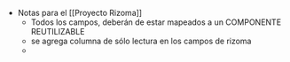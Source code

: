 - Notas para el [[Proyecto Rizoma]]
	- Todos los campos, deberán de estar mapeados a un COMPONENTE REUTILIZABLE
	- se agrega columna de sólo lectura en los campos de rizoma
	-